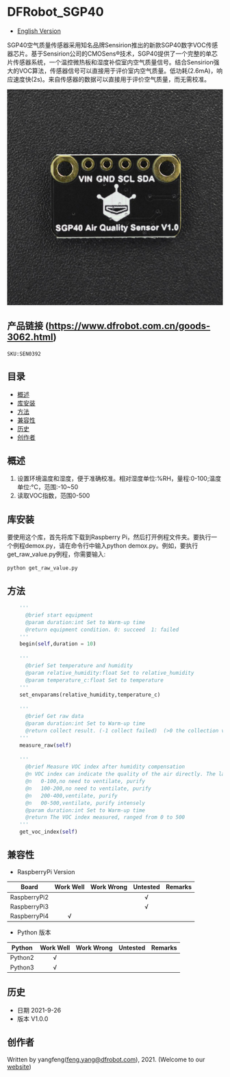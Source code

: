 # DFRobot_SGP40
- [English Version](./README.md)

SGP40空气质量传感器采用知名品牌Sensirion推出的新款SGP40数字VOC传感器芯片。基于Sensirion公司的CMOSens®技术，SGP40提供了一个完整的单芯片传感器系统，一个温控微热板和湿度补偿室内空气质量信号。结合Sensirion强大的VOC算法，传感器信号可以直接用于评价室内空气质量。低功耗(2.6mA)，响应速度快(2s)。来自传感器的数据可以直接用于评价空气质量，而无需校准。

![](../../resources/images/SEN0392.png)


## 产品链接 (https://www.dfrobot.com.cn/goods-3062.html)

    SKU:SEN0392

## 目录

* [概述](#概述)
* [库安装](#库安装)
* [方法](#方法)
* [兼容性](#兼容性y)
* [历史](#历史)
* [创作者](#创作者)

## 概述

1. 设置环境温度和湿度，便于准确校准。相对湿度单位:%RH，量程:0-100;温度单位:°C，范围:-10~50
2. 读取VOC指数，范围0-500

## 库安装

要使用这个库，首先将库下载到Raspberry Pi，然后打开例程文件夹。要执行一个例程demox.py，请在命令行中输入python demox.py。例如，要执行get_raw_value.py例程，你需要输入:
```
python get_raw_value.py
```
## 方法

```Python
    '''
      @brief start equipment
      @param duration:int Set to Warm-up time
      @return equipment condition. 0: succeed  1: failed 
    '''
    begin(self,duration = 10)

    '''
      @brief Set temperature and humidity
      @param relative_humidity:float Set to relative_humidity
      @param temperature_c:float Set to temperature
    '''
    set_envparams(relative_humidity,temperature_c)

    '''
      @brief Get raw data
      @param duration:int Set to Warm-up time
      @return collect result. (-1 collect failed)  (>0 the collection value)
    '''
    measure_raw(self)

    '''
      @brief Measure VOC index after humidity compensation
      @n VOC index can indicate the quality of the air directly. The larger the value, the worse the air quality.
      @n   0-100,no need to ventilate, purify
      @n   100-200,no need to ventilate, purify
      @n   200-400,ventilate, purify
      @n   00-500,ventilate, purify intensely
      @param duration:int Set to Warm-up time
      @return The VOC index measured, ranged from 0 to 500
    '''
    get_voc_index(self)
```

## 兼容性

* RaspberryPi Version

| Board        | Work Well | Work Wrong | Untested | Remarks |
| ------------ | :-------: | :--------: | :------: | ------- |
| RaspberryPi2 |           |            |    √     |         |
| RaspberryPi3 |           |            |    √     |         |
| RaspberryPi4 |     √     |            |          |         |

* Python 版本

| Python  | Work Well | Work Wrong | Untested | Remarks |
| ------- | :-------: | :--------: | :------: | ------- |
| Python2 |     √     |            |          |         |
| Python3 |     √     |            |          |         |


## 历史

- 日期 2021-9-26
- 版本 V1.0.0


## 创作者

Written by yangfeng(feng.yang@dfrobot.com), 2021. (Welcome to our [website](https://www.dfrobot.com/))

